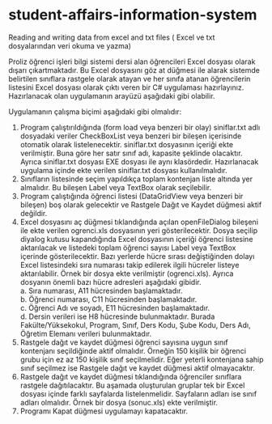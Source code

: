 # student-affairs-information-system
Reading and writing data from excel and txt files ( Excel ve txt dosyalarından veri okuma ve yazma)

Proliz öğrenci işleri bilgi sistemi dersi alan öğrencileri Excel dosyası olarak dışarı çıkartmaktadır. 
Bu Excel dosyasını göz at düğmesi ile alarak sistemde belirtilen sınıflara rastgele olarak atayan ve her sınıfa atanan öğrencilerin listesini Excel dosyası olarak çıktı veren bir C# uygulaması hazırlayınız.
Hazırlanacak olan uygulamanın arayüzü aşağıdaki gibi olabilir.  
  
Uygulamanın çalışma biçimi aşağıdaki gibi olmalıdır:  
  
1.	Program çalıştırıldığında (form load veya benzeri bir  	olay)  	siniflar.txt  	adlı  	dosyadaki  veriler CheckBoxList veya benzeri bir bileşen içerisinde otomatik  	olarak  listelenecektir. 
 siniflar.txt dosyasının içeriği ekte verilmiştir. Buna göre her satır sınıf adı, kapasite şeklinde olacaktır. Ayrıca siniflar.txt dosyası EXE dosyası ile aynı klasördedir. Hazırlanacak  	uygulama  içinde  ekte  	verilen siniflar.txt dosyası kullanılmalıdır.  
2.	Sınıfların listesinde seçim yapıldıkça toplam kontenjan liste altında yer almalıdır. Bu bileşen Label veya TextBox olarak seçilebilir.  
3.	Program çalıştığında öğrenci listesi  (DataGridView veya benzeri bir bileşen) boş olarak gelecektir ve Rastgele Dağıt ve Kaydet düğmesi aktif değildir.  
4.	Excel dosyasını aç düğmesi tıklandığında açılan openFileDialog bileşeni ile ekte verilen ogrenci.xls dosyasının yeri gösterilecektir. Dosya seçilip diyalog kutusu kapandığında Excel dosyasının içeriği öğrenci listesine aktarılacak ve listedeki toplam öğrenci sayısı Label veya TextBox içerinde gösterilecektir. Bazı yerlerde hücre sırası değiştiğinden dolayı Excel listesindeki sıra numarası takip edilerek ilgili hücreler listeye aktarılabilir. Örnek bir dosya ekte verilmiştir (ogrenci.xls). Ayrıca dosyanın önemli bazı hücre adresleri aşağıdaki gibidir.  
a.	Sıra numarası, A11 hücresinden başlamaktadır.  
b.	Öğrenci numarası, C11 hücresinden başlamaktadır.  
c.	Öğrenci Adı ve soyadı, E11 hücresinden başlamaktadır.  
d.	Dersin verileri ise H8 hücresinde bulunmaktadır. Burada Fakülte/Yüksekokul, Program, Sınıf, Ders Kodu, Şube Kodu, Ders Adı, Öğretim Elemanı verileri bulunmaktadır.  
5.	Rastgele dağıt ve kaydet düğmesi öğrenci sayısına uygun sınıf kontenjanı seçildiğinde aktif olmalıdır. Örneğin 150 kişilik bir öğrenci grubu için ez az 150 kişilik sınıf seçilmelidir. Eğer yeterli kontenjana sahip sınıf seçilmez ise Rastgele dağıt ve kaydet düğmesi aktif olmayacaktır.  
6.	Rastgele dağıt ve kaydet düğmesi tıklandığında öğrenciler sınıflara rastgele dağıtılacaktır. Bu aşamada oluşturulan gruplar tek bir Excel dosyası içinde farklı sayfalarda listelenmelidir. Sayfaların adları ise sınıf adları olmalıdır. Örnek bir dosya (sonuc.xls) ekte verilmiştir.  
7.	Programı Kapat düğmesi uygulamayı kapatacaktır.  
